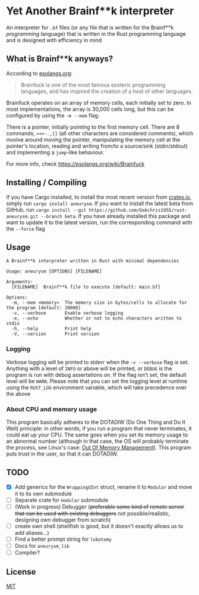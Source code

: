 # Yet Another Brainf\*\*k interpreter

An interpreter for `.bf` files (or any file that is written for the Brainf\*\*k _programming_ language) that is written in the Rust programming language and is designed with efficiency in mind

## What is Brainf\*\*k anyways?

According to [esolangs.org](https://esolangs.org/wiki/Main_Page):

> Brainfuck is one of the most famous esoteric programming languages, and has inspired the creation of a host of other languages.

Brainfuck operates on an array of memory cells, each initially set to zero. In most implementations, the array is 30,000 cells long, but this can be configured by using the `-m --mem` flag.

There is a pointer, initially pointing to the first memory cell. There are 8 commands, `><+-.,[]` (all other characters are considered comments), which involve around moving the pointer, manipulating the memory cell at the pointer's location, reading and writing from/to a source/sink (stdin/stdout) and implementing a `jump`-like behaviour.

For more info, check <https://esolangs.org/wiki/Brainfuck>

## Installing / Compiling

If you have Cargo installed, to install the most recent version from [crates.io](https://crates.io/), simply run `cargo install aneurysm`. If you want to install the latest beta from GitHub, run `cargo install --git https://github.com/Oakchris1955/rust-aneurysm.git --branch beta`. If you have already installed this package and want to update it to the latest version, run the corresponding command with the `--force` flag

## Usage

```text
A Brainf**k interpreter written in Rust with minimal dependencies

Usage: aneurysm [OPTIONS] [FILENAME]

Arguments:
  [FILENAME]  Brainf**k file to execute [default: main.bf]

Options:
  -m, --mem <memory>  The memory size in bytes/cells to allocate for the program [default: 30000]
  -v, --verbose       Enable verbose logging
  -e, --echo          Whether or not to echo characters written to stdin
  -h, --help          Print help
  -V, --version       Print version
```

### Logging

Verbose logging will be printed to stderr when the `-v --verbose` flag is set. Anything with a level of `INFO` or above will be printed, or `DEBUG` is the program is run with debug assertations on. If the flag isn't set, the default level will be `WARN`. Please note that you can set the logging level at runtime using the `RUST_LOG` environment variable, which will take precedence over the above

### About CPU and memory usage

This program basically adheres to the DOTADIW (Do One Thing and Do It Well) principle: in other words, if you run a program that never terminates, it could eat up your CPU. The same goes when you set its memory usage to an abnormal number (although in that case, the OS will probably terminate the process, see Linux's case: [Out Of Memory Management](https://www.kernel.org/doc/gorman/html/understand/understand016.html)). This program puts trust in the user, so that it can DOTADIW.

## TODO

- [x] Add generics for the `WrappingUInt` struct, rename it to `Modular` and move it to its own submodule
- [ ] Separate crate for `modular` submodule
- [ ] (Work in progress) Debugger (~~preferable some kind of remote server that can be used with existing debuggers~~ not possible/realistic, designing own debugger from scratch)
- [ ] create own shell (shellfish is good, but it doesn't exactly allows us to add aliases...)
- [ ] Find a better prompt string for `lobotomy`
- [ ] Docs for `aneurysm_lib`
- [ ] Compiler?

## License

[MIT](LICENSE)
